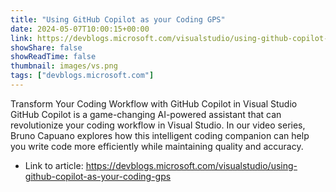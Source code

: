 ```yaml
---
title: "Using GitHub Copilot as your Coding GPS"
date: 2024-05-07T10:00:15+00:00
link: https://devblogs.microsoft.com/visualstudio/using-github-copilot-as-your-coding-gps
showShare: false
showReadTime: false
thumbnail: images/vs.png
tags: ["devblogs.microsoft.com"]
---
```

Transform Your Coding Workflow with GitHub Copilot in Visual Studio GitHub Copilot is a game-changing AI-powered assistant that can revolutionize your coding workflow in Visual Studio. In our video series, Bruno Capuano explores how this intelligent coding companion can help you write code more efficiently while maintaining quality and accuracy.

- Link to article: https://devblogs.microsoft.com/visualstudio/using-github-copilot-as-your-coding-gps